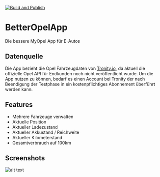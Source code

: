 [![Build and Publish](https://github.com/Janl1/BetterOpelApp/workflows/Android%20CI/badge.svg)](https://github.com/Janl1/BetterOpelApp/actions)

# BetterOpelApp
Die bessere MyOpel App für E-Autos

## Datenquelle
Die App bezieht die Opel Fahrzeugdaten von [Tronity.io](https://tronity.io/home/7KTMxNaVF), da aktuell die offizielle Opel API für Endkunden noch nicht veröffentlicht wurde. Um die App nutzen zu können, bedarf es einen Account bei Tronity der nach Beendigung der Testphase in ein kostenpflichtiges Abonnement überführt werden kann.

## Features
* Mehrere Fahrzeuge verwalten
* Aktuelle Position
* Aktueller Ladezustand
* Aktueller Akkustand / Reichweite
* Aktueller Kilometerstand
* Gesamtverbrauch auf 100km

## Screenshots

![alt text](https://file.lahmer.eu/VehicleView.jpg)
